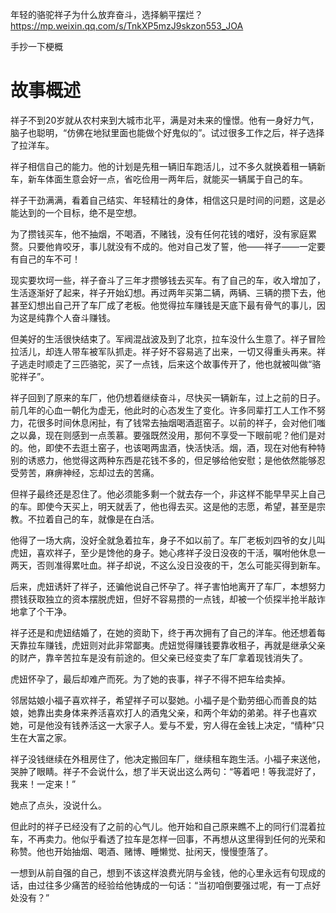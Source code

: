 年轻的骆驼祥子为什么放弃奋斗，选择躺平摆烂？  https://mp.weixin.qq.com/s/TnkXP5mzJ9skzon553_JOA

手抄一下梗概

# 故事概述

祥子不到20岁就从农村来到大城市北平，满是对未来的憧憬。他有一身好力气，脑子也聪明，“仿佛在地狱里面也能做个好鬼似的”。试过很多工作之后，祥子选择了拉洋车。

祥子相信自己的能力。他的计划是先租一辆旧车跑活儿，过不多久就换着租一辆新车，新车体面生意会好一点，省吃俭用一两年后，就能买一辆属于自己的车。

祥子干劲满满，看着自己结实、年轻精壮的身体，相信这只是时间的问题，这是必能达到的一个目标，绝不是空想。

为了攒钱买车，他不抽烟，不喝酒，不赌钱，没有任何花钱的嗜好，没有家庭累赘。只要他肯咬牙，事儿就没有不成的。他对自己发了誓，他——祥子——一定要有自己的车不可！

现实要坎坷一些，祥子奋斗了三年才攒够钱去买车。有了自己的车，收入增加了，生活逐渐好了起来，祥子开始幻想。再过两年买第二辆，两辆、三辆的攒下去，他甚至幻想出自己开了车厂成了老板。他觉得拉车赚钱是天底下最有骨气的事儿，因为这是纯靠个人奋斗赚钱。

但美好的生活很快结束了。军阀混战波及到了北京，拉车没什么生意了。祥子冒险拉活儿，却连人带车被军队抓走。祥子好不容易逃了出来，一切又得重头再来。祥子逃走时顺走了三匹骆驼，买了一点钱，后来这个故事传开了，他也就被叫做“骆驼祥子”。

祥子回到了原来的车厂，他仍想着继续奋斗，尽快买一辆新车，过上之前的日子。前几年的心血一朝化为虚无，他此时的心态发生了变化。许多同辈打工人工作不努力，花很多时间休息闲扯，有了钱常去抽烟喝酒逛窑子。以前的祥子，会对他们嗤之以鼻，现在则感到一点羡慕。要强既然没用，那何不享受一下眼前呢？他们是对的。他，即使不去逛土窑子，也该喝两盅酒，快活快活。烟，酒，现在对他有种特别的诱惑力，他觉得这两种东西是花钱不多的，但足够给他安慰；是他依然能够忍受劳苦，麻痹神经，忘却过去的苦痛。

但祥子最终还是忍住了。他必须能多剩一个就去存一个，非这样不能早早买上自己的车。即使今天买上，明天就丢了，他也得去买。这是他的志愿，希望，甚至是宗教。不拉着自己的车，就像是在白活。

他得了一场大病，没好全就急着拉车，身子不如以前了。车厂老板刘四爷的女儿叫虎妞，喜欢祥子，至少是馋他的身子。她心疼祥子没日没夜的干活，嘱咐他休息一两天，否则准得累吐血。祥子却说，不这么没日没夜的干，怎么可能买得到新车。

后来，虎妞诱奸了祥子，还骗他说自己怀孕了。祥子害怕地离开了车厂，本想努力攒钱获取独立的资本摆脱虎妞，但好不容易攒的一点钱，却被一个侦探半抢半敲诈地拿了个干净。

祥子还是和虎妞结婚了，在她的资助下，终于再次拥有了自己的洋车。他还想着每天靠拉车赚钱，虎妞则对此非常鄙夷。虎妞觉得赚钱要靠收租子，再就是继承父亲的财产，靠辛苦拉车是没有前途的。但父亲已经变卖了车厂拿着现钱消失了。

虎妞怀孕了，最后却难产而死。为了她的丧事，祥子不得不把车给卖掉。

邻居姑娘小福子喜欢祥子，希望祥子可以娶她。小福子是个勤劳细心而善良的姑娘，她靠出卖身体来养活喜欢打人的酒鬼父亲，和两个年幼的弟弟。祥子也喜欢她，可是他没有钱养活这一大家子人。爱与不爱，穷人得在金钱上决定，“情种”只生在大富之家。

祥子没钱继续在外租房住了，他决定搬回车厂，继续租车跑生活。小福子来送他，哭肿了眼睛。祥子不会说什么，想了半天说出这么两句：“等着吧！等我混好了，我来！一定来！”

她点了点头，没说什么。

但此时的祥子已经没有了之前的心气儿。他开始和自己原来瞧不上的同行们混着拉车，不再卖力。他似乎看透了拉车是怎样一回事，不再想从这里得到任何的光荣和称赞。他也开始抽烟、喝酒、赌博、睡懒觉、扯闲天，慢慢堕落了。

一想到从前自强的自己，想到不该这样浪费光阴与金钱，他的心里永远有句现成的话，由过往多少痛苦的经验给他铸成的一句话：“当初咱倒要强过呢，有一丁点好处没有？”
